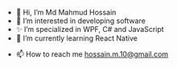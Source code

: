 - 👋 Hi, I’m Md Mahmud Hossain
- 👀 I’m interested in developing software
- ✨ I’m specialized in WPF, C# and JavaScript
- 🌱 I’m currently learning React Native
<!--- - 💞️ I’m looking to collaborate on ... --->
- 📫 How to reach me hossain.m.10@gmail.com

<!---
Mahmud2017/Mahmud2017 is a ✨ special ✨ repository because its `README.md` (this file) appears on your GitHub profile.
You can click the Preview link to take a look at your changes.
--->
